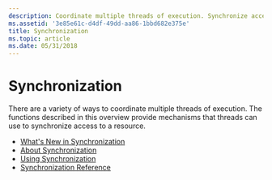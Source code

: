 ```yaml
---
description: Coordinate multiple threads of execution. Synchronize access to resources using wait functions. Multiple processes can have handles to the same event, mutex, semaphore, or timer object, which can be used to accomplish interprocess synchronization.
ms.assetid: '3e85e61c-d4df-49dd-aa86-1bbd682e375e'
title: Synchronization
ms.topic: article
ms.date: 05/31/2018
---
```


# Synchronization

There are a variety of ways to coordinate multiple threads of execution. The functions described in this overview provide mechanisms that threads can use to synchronize access to a resource.

-   [What's New in Synchronization](what-s-new-in-synchronization.md)
-   [About Synchronization](about-synchronization.md)
-   [Using Synchronization](using-synchronization.md)
-   [Synchronization Reference](synchronization-reference.md)

 

 



